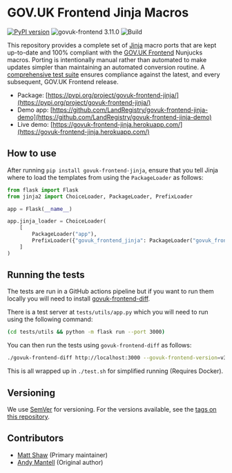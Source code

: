 # GOV.UK Frontend Jinja Macros

[![PyPI version](https://badge.fury.io/py/govuk-frontend-jinja.svg)](https://pypi.org/project/govuk-frontend-jinja/)
![govuk-frontend 3.11.0](https://img.shields.io/badge/govuk--frontend%20version-3.11.0-005EA5?logo=gov.uk&style=flat)
![Build](https://github.com/LandRegistry/govuk-frontend-jinja/workflows/Build/badge.svg)

This repository provides a complete set of [Jinja](https://jinja.palletsprojects.com/) macro ports that are kept up-to-date and 100% compliant with the [GOV.UK Frontend](https://github.com/alphagov/govuk-frontend) Nunjucks macros. Porting is intentionally manual rather than automated to make updates simpler than maintaining an automated conversion routine. A [comprehensive test suite](https://github.com/surevine/govuk-frontend-diff) ensures compliance against the latest, and every subsequent, GOV.UK Frontend release.

- Package: [https://pypi.org/project/govuk-frontend-jinja/](https://pypi.org/project/govuk-frontend-jinja/)
- Demo app: [https://github.com/LandRegistry/govuk-frontend-jinja-demo](https://github.com/LandRegistry/govuk-frontend-jinja-demo)
- Live demo: [https://govuk-frontend-jinja.herokuapp.com/](https://govuk-frontend-jinja.herokuapp.com/)

## How to use

After running `pip install govuk-frontend-jinja`, ensure that you tell Jinja where to load the templates from using the `PackageLoader` as follows:

```python
from flask import Flask
from jinja2 import ChoiceLoader, PackageLoader, PrefixLoader

app = Flask(__name__)

app.jinja_loader = ChoiceLoader(
    [
        PackageLoader("app"),
        PrefixLoader({"govuk_frontend_jinja": PackageLoader("govuk_frontend_jinja")}),
    ]
)
```

## Running the tests

The tests are run in a GitHub actions pipeline but if you want to run them locally you will need to install [govuk-frontend-diff](https://github.com/surevine/govuk-frontend-diff).

There is a test server at `tests/utils/app.py` which you will need to run using the following command:

```bash
(cd tests/utils && python -m flask run --port 3000)
```

You can then run the tests using `govuk-frontend-diff` as follows:

```bash
./govuk-frontend-diff http://localhost:3000 --govuk-frontend-version=v3.11.0
```

This is all wrapped up in `./test.sh` for simplified running (Requires Docker).

## Versioning

We use [SemVer](http://semver.org/) for versioning. For the versions available, see the [tags on this repository](https://github.com/LandRegistry/govuk-frontend-jinja/tags).

## Contributors

- [Matt Shaw](https://github.com/matthew-shaw) (Primary maintainer)
- [Andy Mantell](https://github.com/andymantell) (Original author)
